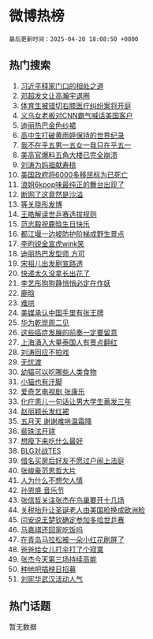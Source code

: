 # 微博热榜

`最后更新时间：2025-04-20 18:08:50 +0800`

## 热门搜索

1. [习近平释家门口的相处之道](https://m.weibo.cn/search?containerid=100103type%3D1%26t%3D10%26q%3D%23%E4%B9%A0%E8%BF%91%E5%B9%B3%E9%87%8A%E5%AE%B6%E9%97%A8%E5%8F%A3%E7%9A%84%E7%9B%B8%E5%A4%84%E4%B9%8B%E9%81%93%23&stream_entry_id=51&isnewpage=1&extparam=seat%3D1%26stream_entry_id%3D51%26pos%3D0%26cate%3D10103%26q%3D%2523%25E4%25B9%25A0%25E8%25BF%2591%25E5%25B9%25B3%25E9%2587%258A%25E5%25AE%25B6%25E9%2597%25A8%25E5%258F%25A3%25E7%259A%2584%25E7%259B%25B8%25E5%25A4%2584%25E4%25B9%258B%25E9%2581%2593%2523%26dgr%3D0%26c_type%3D51%26filter_type%3Drealtimehot%26display_time%3D1745143729%26pre_seqid%3D17451437292710331759388)
1. [邓超发文让高瀚宇退圈](https://m.weibo.cn/search?containerid=100103type%3D1%26t%3D10%26q%3D%23%E9%82%93%E8%B6%85%E5%8F%91%E6%96%87%E8%AE%A9%E9%AB%98%E7%80%9A%E5%AE%87%E9%80%80%E5%9C%88%23&stream_entry_id=31&isnewpage=1&extparam=seat%3D1%26c_type%3D31%26cate%3D5001%26lcate%3D5001%26stream_entry_id%3D31%26pos%3D0%26filter_type%3Drealtimehot%26band_rank%3D1%26q%3D%2523%25E9%2582%2593%25E8%25B6%2585%25E5%258F%2591%25E6%2596%2587%25E8%25AE%25A9%25E9%25AB%2598%25E7%2580%259A%25E5%25AE%2587%25E9%2580%2580%25E5%259C%2588%2523%26dgr%3D0%26flag%3D2%26realpos%3D1%26display_time%3D1745143729%26pre_seqid%3D17451437292710331759388)
1. [体育生被错切右膝医疗纠纷案将开庭](https://m.weibo.cn/search?containerid=100103type%3D1%26t%3D10%26q%3D%23%E4%BD%93%E8%82%B2%E7%94%9F%E8%A2%AB%E9%94%99%E5%88%87%E5%8F%B3%E8%86%9D%E5%8C%BB%E7%96%97%E7%BA%A0%E7%BA%B7%E6%A1%88%E5%B0%86%E5%BC%80%E5%BA%AD%23&stream_entry_id=31&isnewpage=1&extparam=seat%3D1%26c_type%3D31%26cate%3D5001%26lcate%3D5001%26stream_entry_id%3D31%26pos%3D1%26filter_type%3Drealtimehot%26band_rank%3D2%26q%3D%2523%25E4%25BD%2593%25E8%2582%25B2%25E7%2594%259F%25E8%25A2%25AB%25E9%2594%2599%25E5%2588%2587%25E5%258F%25B3%25E8%2586%259D%25E5%258C%25BB%25E7%2596%2597%25E7%25BA%25A0%25E7%25BA%25B7%25E6%25A1%2588%25E5%25B0%2586%25E5%25BC%2580%25E5%25BA%25AD%2523%26dgr%3D0%26flag%3D1%26realpos%3D2%26display_time%3D1745143729%26pre_seqid%3D17451437292710331759388)
1. [义乌女老板对CNN霸气喊话美国客户](https://m.weibo.cn/search?containerid=100103type%3D1%26t%3D10%26q%3D%23%E4%B9%89%E4%B9%8C%E5%A5%B3%E8%80%81%E6%9D%BF%E5%AF%B9CNN%E9%9C%B8%E6%B0%94%E5%96%8A%E8%AF%9D%E7%BE%8E%E5%9B%BD%E5%AE%A2%E6%88%B7%23&stream_entry_id=31&isnewpage=1&extparam=seat%3D1%26c_type%3D31%26cate%3D5001%26lcate%3D5001%26stream_entry_id%3D31%26pos%3D2%26filter_type%3Drealtimehot%26band_rank%3D3%26q%3D%2523%25E4%25B9%2589%25E4%25B9%258C%25E5%25A5%25B3%25E8%2580%2581%25E6%259D%25BF%25E5%25AF%25B9CNN%25E9%259C%25B8%25E6%25B0%2594%25E5%2596%258A%25E8%25AF%259D%25E7%25BE%258E%25E5%259B%25BD%25E5%25AE%25A2%25E6%2588%25B7%2523%26dgr%3D0%26flag%3D0%26realpos%3D3%26display_time%3D1745143729%26pre_seqid%3D17451437292710331759388)
1. [迪丽热巴金色纱裙](https://m.weibo.cn/search?containerid=100103type%3D1%26t%3D10%26q%3D%23%E8%BF%AA%E4%B8%BD%E7%83%AD%E5%B7%B4%E9%87%91%E8%89%B2%E7%BA%B1%E8%A3%99%23&stream_entry_id=31&isnewpage=1&extparam=seat%3D1%26c_type%3D31%26cate%3D5001%26lcate%3D5001%26stream_entry_id%3D31%26pos%3D3%26filter_type%3Drealtimehot%26band_rank%3D4%26q%3D%2523%25E8%25BF%25AA%25E4%25B8%25BD%25E7%2583%25AD%25E5%25B7%25B4%25E9%2587%2591%25E8%2589%25B2%25E7%25BA%25B1%25E8%25A3%2599%2523%26dgr%3D0%26flag%3D2%26realpos%3D4%26display_time%3D1745143729%26pre_seqid%3D17451437292710331759388)
1. [高中生打破黄雨婷保持的世界纪录](https://m.weibo.cn/search?containerid=100103type%3D1%26t%3D10%26q%3D%23%E9%AB%98%E4%B8%AD%E7%94%9F%E6%89%93%E7%A0%B4%E9%BB%84%E9%9B%A8%E5%A9%B7%E4%BF%9D%E6%8C%81%E7%9A%84%E4%B8%96%E7%95%8C%E7%BA%AA%E5%BD%95%23&stream_entry_id=31&isnewpage=1&extparam=seat%3D1%26c_type%3D31%26cate%3D5001%26lcate%3D5001%26stream_entry_id%3D31%26pos%3D4%26filter_type%3Drealtimehot%26band_rank%3D5%26q%3D%2523%25E9%25AB%2598%25E4%25B8%25AD%25E7%2594%259F%25E6%2589%2593%25E7%25A0%25B4%25E9%25BB%2584%25E9%259B%25A8%25E5%25A9%25B7%25E4%25BF%259D%25E6%258C%2581%25E7%259A%2584%25E4%25B8%2596%25E7%2595%258C%25E7%25BA%25AA%25E5%25BD%2595%2523%26dgr%3D0%26flag%3D1%26realpos%3D5%26display_time%3D1745143729%26pre_seqid%3D17451437292710331759388)
1. [我不在乎五男一五女一我只在乎五一](https://m.weibo.cn/search?containerid=100103type%3D1%26t%3D10%26q%3D%E6%88%91%E4%B8%8D%E5%9C%A8%E4%B9%8E%E4%BA%94%E7%94%B7%E4%B8%80%E4%BA%94%E5%A5%B3%E4%B8%80%E6%88%91%E5%8F%AA%E5%9C%A8%E4%B9%8E%E4%BA%94%E4%B8%80&stream_entry_id=31&isnewpage=1&extparam=seat%3D1%26c_type%3D31%26cate%3D5001%26lcate%3D5001%26stream_entry_id%3D31%26pos%3D5%26filter_type%3Drealtimehot%26band_rank%3D6%26q%3D%25E6%2588%2591%25E4%25B8%258D%25E5%259C%25A8%25E4%25B9%258E%25E4%25BA%2594%25E7%2594%25B7%25E4%25B8%2580%25E4%25BA%2594%25E5%25A5%25B3%25E4%25B8%2580%25E6%2588%2591%25E5%258F%25AA%25E5%259C%25A8%25E4%25B9%258E%25E4%25BA%2594%25E4%25B8%2580%26dgr%3D0%26flag%3D2%26realpos%3D6%26display_time%3D1745143729%26pre_seqid%3D17451437292710331759388)
1. [美高官爆料五角大楼已完全崩溃](https://m.weibo.cn/search?containerid=100103type%3D1%26t%3D10%26q%3D%23%E7%BE%8E%E9%AB%98%E5%AE%98%E7%88%86%E6%96%99%E4%BA%94%E8%A7%92%E5%A4%A7%E6%A5%BC%E5%B7%B2%E5%AE%8C%E5%85%A8%E5%B4%A9%E6%BA%83%23&stream_entry_id=31&isnewpage=1&extparam=seat%3D1%26c_type%3D31%26cate%3D5001%26lcate%3D5001%26stream_entry_id%3D31%26pos%3D6%26filter_type%3Drealtimehot%26band_rank%3D7%26q%3D%2523%25E7%25BE%258E%25E9%25AB%2598%25E5%25AE%2598%25E7%2588%2586%25E6%2596%2599%25E4%25BA%2594%25E8%25A7%2592%25E5%25A4%25A7%25E6%25A5%25BC%25E5%25B7%25B2%25E5%25AE%258C%25E5%2585%25A8%25E5%25B4%25A9%25E6%25BA%2583%2523%26dgr%3D0%26flag%3D0%26realpos%3D7%26display_time%3D1745143729%26pre_seqid%3D17451437292710331759388)
1. [刘涛为妈祖献寿桃](https://m.weibo.cn/search?containerid=100103type%3D1%26t%3D10%26q%3D%23%E5%88%98%E6%B6%9B%E4%B8%BA%E5%A6%88%E7%A5%96%E7%8C%AE%E5%AF%BF%E6%A1%83%23&stream_entry_id=31&isnewpage=1&extparam=seat%3D1%26c_type%3D31%26cate%3D5001%26lcate%3D5001%26stream_entry_id%3D31%26pos%3D7%26filter_type%3Drealtimehot%26band_rank%3D8%26q%3D%2523%25E5%2588%2598%25E6%25B6%259B%25E4%25B8%25BA%25E5%25A6%2588%25E7%25A5%2596%25E7%258C%25AE%25E5%25AF%25BF%25E6%25A1%2583%2523%26dgr%3D0%26flag%3D0%26realpos%3D8%26display_time%3D1745143729%26pre_seqid%3D17451437292710331759388)
1. [美国政府将6000多移民标为已死亡](https://m.weibo.cn/search?containerid=100103type%3D1%26t%3D10%26q%3D%23%E7%BE%8E%E5%9B%BD%E6%94%BF%E5%BA%9C%E5%B0%866000%E5%A4%9A%E7%A7%BB%E6%B0%91%E6%A0%87%E4%B8%BA%E5%B7%B2%E6%AD%BB%E4%BA%A1%23&stream_entry_id=31&isnewpage=1&extparam=seat%3D1%26c_type%3D31%26cate%3D5001%26lcate%3D5001%26stream_entry_id%3D31%26pos%3D8%26filter_type%3Drealtimehot%26band_rank%3D9%26q%3D%2523%25E7%25BE%258E%25E5%259B%25BD%25E6%2594%25BF%25E5%25BA%259C%25E5%25B0%25866000%25E5%25A4%259A%25E7%25A7%25BB%25E6%25B0%2591%25E6%25A0%2587%25E4%25B8%25BA%25E5%25B7%25B2%25E6%25AD%25BB%25E4%25BA%25A1%2523%26dgr%3D0%26flag%3D1%26realpos%3D9%26display_time%3D1745143729%26pre_seqid%3D17451437292710331759388)
1. [浪姐6kpop味最纯正的舞台出现了](https://m.weibo.cn/search?containerid=100103type%3D1%26t%3D10%26q%3D%E6%B5%AA%E5%A7%906kpop%E5%91%B3%E6%9C%80%E7%BA%AF%E6%AD%A3%E7%9A%84%E8%88%9E%E5%8F%B0%E5%87%BA%E7%8E%B0%E4%BA%86&stream_entry_id=31&isnewpage=1&extparam=seat%3D1%26c_type%3D31%26cate%3D5001%26lcate%3D5001%26stream_entry_id%3D31%26pos%3D9%26filter_type%3Drealtimehot%26band_rank%3D10%26q%3D%25E6%25B5%25AA%25E5%25A7%25906kpop%25E5%2591%25B3%25E6%259C%2580%25E7%25BA%25AF%25E6%25AD%25A3%25E7%259A%2584%25E8%2588%259E%25E5%258F%25B0%25E5%2587%25BA%25E7%258E%25B0%25E4%25BA%2586%26dgr%3D0%26flag%3D1%26realpos%3D10%26display_time%3D1745143729%26pre_seqid%3D17451437292710331759388)
1. [断网了这竟然是沙溢](https://m.weibo.cn/search?containerid=100103type%3D1%26t%3D10%26q%3D%E6%96%AD%E7%BD%91%E4%BA%86%E8%BF%99%E7%AB%9F%E7%84%B6%E6%98%AF%E6%B2%99%E6%BA%A2&stream_entry_id=31&isnewpage=1&extparam=seat%3D1%26c_type%3D31%26cate%3D5001%26lcate%3D5001%26stream_entry_id%3D31%26pos%3D10%26filter_type%3Drealtimehot%26band_rank%3D11%26q%3D%25E6%2596%25AD%25E7%25BD%2591%25E4%25BA%2586%25E8%25BF%2599%25E7%25AB%259F%25E7%2584%25B6%25E6%2598%25AF%25E6%25B2%2599%25E6%25BA%25A2%26dgr%3D0%26flag%3D1%26realpos%3D11%26display_time%3D1745143729%26pre_seqid%3D17451437292710331759388)
1. [等关晓彤发博](https://m.weibo.cn/search?containerid=100103type%3D1%26t%3D10%26q%3D%23%E7%AD%89%E5%85%B3%E6%99%93%E5%BD%A4%E5%8F%91%E5%8D%9A%23&stream_entry_id=31&isnewpage=1&extparam=seat%3D1%26c_type%3D31%26cate%3D5001%26lcate%3D5001%26stream_entry_id%3D31%26pos%3D11%26filter_type%3Drealtimehot%26band_rank%3D12%26q%3D%2523%25E7%25AD%2589%25E5%2585%25B3%25E6%2599%2593%25E5%25BD%25A4%25E5%258F%2591%25E5%258D%259A%2523%26dgr%3D0%26flag%3D2%26realpos%3D12%26display_time%3D1745143729%26pre_seqid%3D17451437292710331759388)
1. [王皓解读世乒赛选拔规则](https://m.weibo.cn/search?containerid=100103type%3D1%26t%3D10%26q%3D%23%E7%8E%8B%E7%9A%93%E8%A7%A3%E8%AF%BB%E4%B8%96%E4%B9%92%E8%B5%9B%E9%80%89%E6%8B%94%E8%A7%84%E5%88%99%23&stream_entry_id=31&isnewpage=1&extparam=seat%3D1%26c_type%3D31%26cate%3D5001%26lcate%3D5001%26stream_entry_id%3D31%26pos%3D12%26filter_type%3Drealtimehot%26band_rank%3D13%26q%3D%2523%25E7%258E%258B%25E7%259A%2593%25E8%25A7%25A3%25E8%25AF%25BB%25E4%25B8%2596%25E4%25B9%2592%25E8%25B5%259B%25E9%2580%2589%25E6%258B%2594%25E8%25A7%2584%25E5%2588%2599%2523%26dgr%3D0%26flag%3D1%26realpos%3D13%26display_time%3D1745143729%26pre_seqid%3D17451437292710331759388)
1. [范志毅祝鹿晗生日快乐](https://m.weibo.cn/search?containerid=100103type%3D1%26t%3D10%26q%3D%23%E8%8C%83%E5%BF%97%E6%AF%85%E7%A5%9D%E9%B9%BF%E6%99%97%E7%94%9F%E6%97%A5%E5%BF%AB%E4%B9%90%23&stream_entry_id=31&isnewpage=1&extparam=seat%3D1%26c_type%3D31%26cate%3D5001%26lcate%3D5001%26stream_entry_id%3D31%26pos%3D13%26filter_type%3Drealtimehot%26band_rank%3D14%26q%3D%2523%25E8%258C%2583%25E5%25BF%2597%25E6%25AF%2585%25E7%25A5%259D%25E9%25B9%25BF%25E6%2599%2597%25E7%2594%259F%25E6%2597%25A5%25E5%25BF%25AB%25E4%25B9%2590%2523%26dgr%3D0%26flag%3D1%26realpos%3D14%26display_time%3D1745143729%26pre_seqid%3D17451437292710331759388)
1. [都江堰一边坡防护阶梯成野生景点](https://m.weibo.cn/search?containerid=100103type%3D1%26t%3D10%26q%3D%23%E9%83%BD%E6%B1%9F%E5%A0%B0%E4%B8%80%E8%BE%B9%E5%9D%A1%E9%98%B2%E6%8A%A4%E9%98%B6%E6%A2%AF%E6%88%90%E9%87%8E%E7%94%9F%E6%99%AF%E7%82%B9%23&stream_entry_id=31&isnewpage=1&extparam=seat%3D1%26c_type%3D31%26cate%3D5001%26lcate%3D5001%26stream_entry_id%3D31%26pos%3D14%26filter_type%3Drealtimehot%26band_rank%3D15%26q%3D%2523%25E9%2583%25BD%25E6%25B1%259F%25E5%25A0%25B0%25E4%25B8%2580%25E8%25BE%25B9%25E5%259D%25A1%25E9%2598%25B2%25E6%258A%25A4%25E9%2598%25B6%25E6%25A2%25AF%25E6%2588%2590%25E9%2587%258E%25E7%2594%259F%25E6%2599%25AF%25E7%2582%25B9%2523%26dgr%3D0%26flag%3D1%26realpos%3D15%26display_time%3D1745143729%26pre_seqid%3D17451437292710331759388)
1. [李昀锐金宣虎wink笑](https://m.weibo.cn/search?containerid=100103type%3D1%26t%3D10%26q%3D%23%E6%9D%8E%E6%98%80%E9%94%90%E9%87%91%E5%AE%A3%E8%99%8Ewink%E7%AC%91%23&stream_entry_id=31&isnewpage=1&extparam=seat%3D1%26c_type%3D31%26cate%3D5001%26lcate%3D5001%26stream_entry_id%3D31%26pos%3D15%26filter_type%3Drealtimehot%26band_rank%3D16%26q%3D%2523%25E6%259D%258E%25E6%2598%2580%25E9%2594%2590%25E9%2587%2591%25E5%25AE%25A3%25E8%2599%258Ewink%25E7%25AC%2591%2523%26dgr%3D0%26flag%3D1%26realpos%3D16%26display_time%3D1745143729%26pre_seqid%3D17451437292710331759388)
1. [迪丽热巴发型师 方可](https://m.weibo.cn/search?containerid=100103type%3D1%26t%3D10%26q%3D%E8%BF%AA%E4%B8%BD%E7%83%AD%E5%B7%B4%E5%8F%91%E5%9E%8B%E5%B8%88+%E6%96%B9%E5%8F%AF&stream_entry_id=31&isnewpage=1&extparam=seat%3D1%26c_type%3D31%26cate%3D5001%26lcate%3D5001%26stream_entry_id%3D31%26pos%3D16%26filter_type%3Drealtimehot%26band_rank%3D17%26q%3D%25E8%25BF%25AA%25E4%25B8%25BD%25E7%2583%25AD%25E5%25B7%25B4%25E5%258F%2591%25E5%259E%258B%25E5%25B8%2588%2520%25E6%2596%25B9%25E5%258F%25AF%26dgr%3D0%26flag%3D1%26realpos%3D17%26display_time%3D1745143729%26pre_seqid%3D17451437292710331759388)
1. [宋祖儿出发剧宣路透](https://m.weibo.cn/search?containerid=100103type%3D1%26t%3D10%26q%3D%23%E5%AE%8B%E7%A5%96%E5%84%BF%E5%87%BA%E5%8F%91%E5%89%A7%E5%AE%A3%E8%B7%AF%E9%80%8F%23&stream_entry_id=31&isnewpage=1&extparam=seat%3D1%26c_type%3D31%26cate%3D5001%26lcate%3D5001%26stream_entry_id%3D31%26pos%3D17%26filter_type%3Drealtimehot%26band_rank%3D18%26q%3D%2523%25E5%25AE%258B%25E7%25A5%2596%25E5%2584%25BF%25E5%2587%25BA%25E5%258F%2591%25E5%2589%25A7%25E5%25AE%25A3%25E8%25B7%25AF%25E9%2580%258F%2523%26dgr%3D0%26flag%3D1%26realpos%3D18%26display_time%3D1745143729%26pre_seqid%3D17451437292710331759388)
1. [快递太久没拿长出花了](https://m.weibo.cn/search?containerid=100103type%3D1%26t%3D10%26q%3D%E5%BF%AB%E9%80%92%E5%A4%AA%E4%B9%85%E6%B2%A1%E6%8B%BF%E9%95%BF%E5%87%BA%E8%8A%B1%E4%BA%86&stream_entry_id=31&isnewpage=1&extparam=seat%3D1%26c_type%3D31%26cate%3D5001%26lcate%3D5001%26stream_entry_id%3D31%26pos%3D18%26filter_type%3Drealtimehot%26band_rank%3D19%26q%3D%25E5%25BF%25AB%25E9%2580%2592%25E5%25A4%25AA%25E4%25B9%2585%25E6%25B2%25A1%25E6%258B%25BF%25E9%2595%25BF%25E5%2587%25BA%25E8%258A%25B1%25E4%25BA%2586%26dgr%3D0%26flag%3D0%26realpos%3D19%26display_time%3D1745143729%26pre_seqid%3D17451437292710331759388)
1. [李艺彤狗狗静悄悄必定在作妖](https://m.weibo.cn/search?containerid=100103type%3D1%26t%3D10%26q%3D%E6%9D%8E%E8%89%BA%E5%BD%A4%E7%8B%97%E7%8B%97%E9%9D%99%E6%82%84%E6%82%84%E5%BF%85%E5%AE%9A%E5%9C%A8%E4%BD%9C%E5%A6%96&stream_entry_id=31&isnewpage=1&extparam=seat%3D1%26c_type%3D31%26cate%3D5001%26lcate%3D5001%26stream_entry_id%3D31%26pos%3D19%26filter_type%3Drealtimehot%26band_rank%3D20%26q%3D%25E6%259D%258E%25E8%2589%25BA%25E5%25BD%25A4%25E7%258B%2597%25E7%258B%2597%25E9%259D%2599%25E6%2582%2584%25E6%2582%2584%25E5%25BF%2585%25E5%25AE%259A%25E5%259C%25A8%25E4%25BD%259C%25E5%25A6%2596%26dgr%3D0%26flag%3D1%26realpos%3D20%26display_time%3D1745143729%26pre_seqid%3D17451437292710331759388)
1. [鹿晗](https://m.weibo.cn/search?containerid=100103type%3D1%26t%3D10%26q%3D%E9%B9%BF%E6%99%97&stream_entry_id=31&isnewpage=1&extparam=seat%3D1%26c_type%3D31%26cate%3D5001%26lcate%3D5001%26stream_entry_id%3D31%26pos%3D20%26filter_type%3Drealtimehot%26band_rank%3D21%26q%3D%25E9%25B9%25BF%25E6%2599%2597%26dgr%3D0%26flag%3D0%26realpos%3D21%26display_time%3D1745143729%26pre_seqid%3D17451437292710331759388)
1. [难哄](https://m.weibo.cn/search?containerid=100103type%3D1%26t%3D10%26q%3D%E9%9A%BE%E5%93%84&stream_entry_id=31&isnewpage=1&extparam=seat%3D1%26c_type%3D31%26cate%3D5001%26lcate%3D5001%26stream_entry_id%3D31%26pos%3D21%26filter_type%3Drealtimehot%26band_rank%3D22%26q%3D%25E9%259A%25BE%25E5%2593%2584%26dgr%3D0%26flag%3D0%26realpos%3D22%26display_time%3D1745143729%26pre_seqid%3D17451437292710331759388)
1. [美媒承认中国手里有张王牌](https://m.weibo.cn/search?containerid=100103type%3D1%26t%3D10%26q%3D%23%E7%BE%8E%E5%AA%92%E6%89%BF%E8%AE%A4%E4%B8%AD%E5%9B%BD%E6%89%8B%E9%87%8C%E6%9C%89%E5%BC%A0%E7%8E%8B%E7%89%8C%23&stream_entry_id=31&isnewpage=1&extparam=seat%3D1%26c_type%3D31%26cate%3D5001%26lcate%3D5001%26stream_entry_id%3D31%26pos%3D22%26filter_type%3Drealtimehot%26band_rank%3D23%26q%3D%2523%25E7%25BE%258E%25E5%25AA%2592%25E6%2589%25BF%25E8%25AE%25A4%25E4%25B8%25AD%25E5%259B%25BD%25E6%2589%258B%25E9%2587%258C%25E6%259C%2589%25E5%25BC%25A0%25E7%258E%258B%25E7%2589%258C%2523%26dgr%3D0%26flag%3D1%26realpos%3D23%26display_time%3D1745143729%26pre_seqid%3D17451437292710331759388)
1. [华为乾崑周二见](https://m.weibo.cn/search?containerid=100103type%3D1%26t%3D10%26q%3D%23%E5%8D%8E%E4%B8%BA%E4%B9%BE%E5%B4%91%E5%91%A8%E4%BA%8C%E8%A7%81%23&stream_entry_id=31&isnewpage=1&extparam=seat%3D1%26c_type%3D31%26cate%3D5001%26lcate%3D5001%26stream_entry_id%3D31%26pos%3D23%26filter_type%3Drealtimehot%26band_rank%3D24%26q%3D%2523%25E5%258D%258E%25E4%25B8%25BA%25E4%25B9%25BE%25E5%25B4%2591%25E5%2591%25A8%25E4%25BA%258C%25E8%25A7%2581%2523%26dgr%3D0%26flag%3D1%26realpos%3D24%26display_time%3D1745143729%26pre_seqid%3D17451437292710331759388)
1. [这些癌症发展的前奏一定要留意](https://m.weibo.cn/search?containerid=100103type%3D1%26t%3D10%26q%3D%23%E8%BF%99%E4%BA%9B%E7%99%8C%E7%97%87%E5%8F%91%E5%B1%95%E7%9A%84%E5%89%8D%E5%A5%8F%E4%B8%80%E5%AE%9A%E8%A6%81%E7%95%99%E6%84%8F%23&stream_entry_id=31&isnewpage=1&extparam=seat%3D1%26c_type%3D31%26cate%3D5001%26lcate%3D5001%26stream_entry_id%3D31%26pos%3D24%26filter_type%3Drealtimehot%26band_rank%3D25%26q%3D%2523%25E8%25BF%2599%25E4%25BA%259B%25E7%2599%258C%25E7%2597%2587%25E5%258F%2591%25E5%25B1%2595%25E7%259A%2584%25E5%2589%258D%25E5%25A5%258F%25E4%25B8%2580%25E5%25AE%259A%25E8%25A6%2581%25E7%2595%2599%25E6%2584%258F%2523%26dgr%3D0%26flag%3D0%26realpos%3D25%26display_time%3D1745143729%26pre_seqid%3D17451437292710331759388)
1. [上海涌入大量泰国人有景点翻红](https://m.weibo.cn/search?containerid=100103type%3D1%26t%3D10%26q%3D%23%E4%B8%8A%E6%B5%B7%E6%B6%8C%E5%85%A5%E5%A4%A7%E9%87%8F%E6%B3%B0%E5%9B%BD%E4%BA%BA%E6%9C%89%E6%99%AF%E7%82%B9%E7%BF%BB%E7%BA%A2%23&stream_entry_id=31&isnewpage=1&extparam=seat%3D1%26c_type%3D31%26cate%3D5001%26lcate%3D5001%26stream_entry_id%3D31%26pos%3D25%26filter_type%3Drealtimehot%26band_rank%3D26%26q%3D%2523%25E4%25B8%258A%25E6%25B5%25B7%25E6%25B6%258C%25E5%2585%25A5%25E5%25A4%25A7%25E9%2587%258F%25E6%25B3%25B0%25E5%259B%25BD%25E4%25BA%25BA%25E6%259C%2589%25E6%2599%25AF%25E7%2582%25B9%25E7%25BF%25BB%25E7%25BA%25A2%2523%26dgr%3D0%26flag%3D0%26realpos%3D26%26display_time%3D1745143729%26pre_seqid%3D17451437292710331759388)
1. [刘涛回应不拍戏](https://m.weibo.cn/search?containerid=100103type%3D1%26t%3D10%26q%3D%23%E5%88%98%E6%B6%9B%E5%9B%9E%E5%BA%94%E4%B8%8D%E6%8B%8D%E6%88%8F%23&stream_entry_id=31&isnewpage=1&extparam=seat%3D1%26c_type%3D31%26cate%3D5001%26lcate%3D5001%26stream_entry_id%3D31%26pos%3D26%26filter_type%3Drealtimehot%26band_rank%3D27%26q%3D%2523%25E5%2588%2598%25E6%25B6%259B%25E5%259B%259E%25E5%25BA%2594%25E4%25B8%258D%25E6%258B%258D%25E6%2588%258F%2523%26dgr%3D0%26flag%3D0%26realpos%3D27%26display_time%3D1745143729%26pre_seqid%3D17451437292710331759388)
1. [无忧渡](https://m.weibo.cn/search?containerid=100103type%3D1%26t%3D10%26q%3D%E6%97%A0%E5%BF%A7%E6%B8%A1&stream_entry_id=31&isnewpage=1&extparam=seat%3D1%26c_type%3D31%26cate%3D5001%26lcate%3D5001%26stream_entry_id%3D31%26pos%3D27%26filter_type%3Drealtimehot%26band_rank%3D28%26q%3D%25E6%2597%25A0%25E5%25BF%25A7%25E6%25B8%25A1%26dgr%3D0%26flag%3D1%26realpos%3D28%26display_time%3D1745143729%26pre_seqid%3D17451437292710331759388)
1. [幼猫可以吃哪些人类食物](https://m.weibo.cn/search?containerid=100103type%3D1%26t%3D10%26q%3D%E5%B9%BC%E7%8C%AB%E5%8F%AF%E4%BB%A5%E5%90%83%E5%93%AA%E4%BA%9B%E4%BA%BA%E7%B1%BB%E9%A3%9F%E7%89%A9&stream_entry_id=31&isnewpage=1&extparam=seat%3D1%26c_type%3D31%26cate%3D5001%26filter_type%3Drealtimehot%26lcate%3D5001%26stream_entry_id%3D31%26pos%3D28%26q%3D%25E5%25B9%25BC%25E7%258C%25AB%25E5%258F%25AF%25E4%25BB%25A5%25E5%2590%2583%25E5%2593%25AA%25E4%25BA%259B%25E4%25BA%25BA%25E7%25B1%25BB%25E9%25A3%259F%25E7%2589%25A9%26band_rank%3D29%26is_ai_ask%3D1%26dgr%3D0%26flag%3D1%26realpos%3D29%26display_time%3D1745143729%26pre_seqid%3D17451437292710331759388)
1. [小猫也有汗脚](https://m.weibo.cn/search?containerid=100103type%3D1%26t%3D10%26q%3D%E5%B0%8F%E7%8C%AB%E4%B9%9F%E6%9C%89%E6%B1%97%E8%84%9A&stream_entry_id=31&isnewpage=1&extparam=seat%3D1%26c_type%3D31%26cate%3D5001%26lcate%3D5001%26stream_entry_id%3D31%26pos%3D29%26filter_type%3Drealtimehot%26band_rank%3D30%26q%3D%25E5%25B0%258F%25E7%258C%25AB%25E4%25B9%259F%25E6%259C%2589%25E6%25B1%2597%25E8%2584%259A%26dgr%3D0%26flag%3D1%26realpos%3D30%26display_time%3D1745143729%26pre_seqid%3D17451437292710331759388)
1. [爱奇艺电视剧 张康乐](https://m.weibo.cn/search?containerid=100103type%3D1%26t%3D10%26q%3D%E7%88%B1%E5%A5%87%E8%89%BA%E7%94%B5%E8%A7%86%E5%89%A7+%E5%BC%A0%E5%BA%B7%E4%B9%90&stream_entry_id=31&isnewpage=1&extparam=seat%3D1%26c_type%3D31%26cate%3D5001%26lcate%3D5001%26stream_entry_id%3D31%26pos%3D30%26filter_type%3Drealtimehot%26band_rank%3D31%26q%3D%25E7%2588%25B1%25E5%25A5%2587%25E8%2589%25BA%25E7%2594%25B5%25E8%25A7%2586%25E5%2589%25A7%2520%25E5%25BC%25A0%25E5%25BA%25B7%25E4%25B9%2590%26dgr%3D0%26flag%3D1%26realpos%3D31%26display_time%3D1745143729%26pre_seqid%3D17451437292710331759388)
1. [化疗患儿一句话让男大学生蓄发三年](https://m.weibo.cn/search?containerid=100103type%3D1%26t%3D10%26q%3D%23%E5%8C%96%E7%96%97%E6%82%A3%E5%84%BF%E4%B8%80%E5%8F%A5%E8%AF%9D%E8%AE%A9%E7%94%B7%E5%A4%A7%E5%AD%A6%E7%94%9F%E8%93%84%E5%8F%91%E4%B8%89%E5%B9%B4%23&stream_entry_id=31&isnewpage=1&extparam=seat%3D1%26c_type%3D31%26cate%3D5001%26lcate%3D5001%26stream_entry_id%3D31%26pos%3D31%26filter_type%3Drealtimehot%26band_rank%3D32%26q%3D%2523%25E5%258C%2596%25E7%2596%2597%25E6%2582%25A3%25E5%2584%25BF%25E4%25B8%2580%25E5%258F%25A5%25E8%25AF%259D%25E8%25AE%25A9%25E7%2594%25B7%25E5%25A4%25A7%25E5%25AD%25A6%25E7%2594%259F%25E8%2593%2584%25E5%258F%2591%25E4%25B8%2589%25E5%25B9%25B4%2523%26dgr%3D0%26flag%3D32768%26realpos%3D32%26display_time%3D1745143729%26pre_seqid%3D17451437292710331759388)
1. [赵丽颖长发红裙](https://m.weibo.cn/search?containerid=100103type%3D1%26t%3D10%26q%3D%23%E8%B5%B5%E4%B8%BD%E9%A2%96%E9%95%BF%E5%8F%91%E7%BA%A2%E8%A3%99%23&stream_entry_id=31&isnewpage=1&extparam=seat%3D1%26c_type%3D31%26cate%3D5001%26lcate%3D5001%26stream_entry_id%3D31%26pos%3D32%26filter_type%3Drealtimehot%26band_rank%3D33%26q%3D%2523%25E8%25B5%25B5%25E4%25B8%25BD%25E9%25A2%2596%25E9%2595%25BF%25E5%258F%2591%25E7%25BA%25A2%25E8%25A3%2599%2523%26dgr%3D0%26flag%3D1%26realpos%3D33%26display_time%3D1745143729%26pre_seqid%3D17451437292710331759388)
1. [五月天 谢谢难哄温霜降](https://m.weibo.cn/search?containerid=100103type%3D1%26t%3D10%26q%3D%E4%BA%94%E6%9C%88%E5%A4%A9+%E8%B0%A2%E8%B0%A2%E9%9A%BE%E5%93%84%E6%B8%A9%E9%9C%9C%E9%99%8D&stream_entry_id=31&isnewpage=1&extparam=seat%3D1%26c_type%3D31%26cate%3D5001%26lcate%3D5001%26stream_entry_id%3D31%26pos%3D33%26filter_type%3Drealtimehot%26band_rank%3D34%26q%3D%25E4%25BA%2594%25E6%259C%2588%25E5%25A4%25A9%2520%25E8%25B0%25A2%25E8%25B0%25A2%25E9%259A%25BE%25E5%2593%2584%25E6%25B8%25A9%25E9%259C%259C%25E9%2599%258D%26dgr%3D0%26flag%3D1%26realpos%3D34%26display_time%3D1745143729%26pre_seqid%3D17451437292710331759388)
1. [裴珠泫开球](https://m.weibo.cn/search?containerid=100103type%3D1%26t%3D10%26q%3D%23%E8%A3%B4%E7%8F%A0%E6%B3%AB%E5%BC%80%E7%90%83%23&stream_entry_id=31&isnewpage=1&extparam=seat%3D1%26c_type%3D31%26cate%3D5001%26lcate%3D5001%26stream_entry_id%3D31%26pos%3D34%26filter_type%3Drealtimehot%26band_rank%3D35%26q%3D%2523%25E8%25A3%25B4%25E7%258F%25A0%25E6%25B3%25AB%25E5%25BC%2580%25E7%2590%2583%2523%26dgr%3D0%26flag%3D0%26realpos%3D35%26display_time%3D1745143729%26pre_seqid%3D17451437292710331759388)
1. [想瘦下来吃什么最好](https://m.weibo.cn/search?containerid=100103type%3D1%26t%3D10%26q%3D%E6%83%B3%E7%98%A6%E4%B8%8B%E6%9D%A5%E5%90%83%E4%BB%80%E4%B9%88%E6%9C%80%E5%A5%BD&stream_entry_id=31&isnewpage=1&extparam=seat%3D1%26c_type%3D31%26cate%3D5001%26filter_type%3Drealtimehot%26lcate%3D5001%26stream_entry_id%3D31%26pos%3D35%26q%3D%25E6%2583%25B3%25E7%2598%25A6%25E4%25B8%258B%25E6%259D%25A5%25E5%2590%2583%25E4%25BB%2580%25E4%25B9%2588%25E6%259C%2580%25E5%25A5%25BD%26band_rank%3D36%26is_ai_ask%3D1%26dgr%3D0%26flag%3D1%26realpos%3D36%26display_time%3D1745143729%26pre_seqid%3D17451437292710331759388)
1. [BLG对战TES](https://m.weibo.cn/search?containerid=100103type%3D1%26t%3D10%26q%3DBLG%E5%AF%B9%E6%88%98TES&stream_entry_id=31&isnewpage=1&extparam=seat%3D1%26c_type%3D31%26cate%3D5001%26lcate%3D5001%26stream_entry_id%3D31%26pos%3D36%26filter_type%3Drealtimehot%26band_rank%3D37%26q%3DBLG%25E5%25AF%25B9%25E6%2588%2598TES%26dgr%3D0%26flag%3D1%26realpos%3D37%26display_time%3D1745143729%26pre_seqid%3D17451437292710331759388)
1. [借名买房后好友不愿过户闹上法庭](https://m.weibo.cn/search?containerid=100103type%3D1%26t%3D10%26q%3D%23%E5%80%9F%E5%90%8D%E4%B9%B0%E6%88%BF%E5%90%8E%E5%A5%BD%E5%8F%8B%E4%B8%8D%E6%84%BF%E8%BF%87%E6%88%B7%E9%97%B9%E4%B8%8A%E6%B3%95%E5%BA%AD%23&stream_entry_id=31&isnewpage=1&extparam=seat%3D1%26c_type%3D31%26cate%3D5001%26lcate%3D5001%26stream_entry_id%3D31%26pos%3D37%26filter_type%3Drealtimehot%26band_rank%3D38%26q%3D%2523%25E5%2580%259F%25E5%2590%258D%25E4%25B9%25B0%25E6%2588%25BF%25E5%2590%258E%25E5%25A5%25BD%25E5%258F%258B%25E4%25B8%258D%25E6%2584%25BF%25E8%25BF%2587%25E6%2588%25B7%25E9%2597%25B9%25E4%25B8%258A%25E6%25B3%2595%25E5%25BA%25AD%2523%26dgr%3D0%26flag%3D1%26realpos%3D38%26display_time%3D1745143729%26pre_seqid%3D17451437292710331759388)
1. [张峻豪范思哲大片](https://m.weibo.cn/search?containerid=100103type%3D1%26t%3D10%26q%3D%E5%BC%A0%E5%B3%BB%E8%B1%AA%E8%8C%83%E6%80%9D%E5%93%B2%E5%A4%A7%E7%89%87&stream_entry_id=31&isnewpage=1&extparam=seat%3D1%26c_type%3D31%26cate%3D5001%26lcate%3D5001%26stream_entry_id%3D31%26pos%3D38%26filter_type%3Drealtimehot%26band_rank%3D39%26q%3D%25E5%25BC%25A0%25E5%25B3%25BB%25E8%25B1%25AA%25E8%258C%2583%25E6%2580%259D%25E5%2593%25B2%25E5%25A4%25A7%25E7%2589%2587%26dgr%3D0%26flag%3D1%26realpos%3D39%26display_time%3D1745143729%26pre_seqid%3D17451437292710331759388)
1. [人为什么不想欠人情](https://m.weibo.cn/search?containerid=100103type%3D1%26t%3D10%26q%3D%E4%BA%BA%E4%B8%BA%E4%BB%80%E4%B9%88%E4%B8%8D%E6%83%B3%E6%AC%A0%E4%BA%BA%E6%83%85&stream_entry_id=31&isnewpage=1&extparam=seat%3D1%26c_type%3D31%26cate%3D5001%26lcate%3D5001%26stream_entry_id%3D31%26pos%3D39%26filter_type%3Drealtimehot%26band_rank%3D40%26q%3D%25E4%25BA%25BA%25E4%25B8%25BA%25E4%25BB%2580%25E4%25B9%2588%25E4%25B8%258D%25E6%2583%25B3%25E6%25AC%25A0%25E4%25BA%25BA%25E6%2583%2585%26dgr%3D0%26flag%3D1%26realpos%3D40%26display_time%3D1745143729%26pre_seqid%3D17451437292710331759388)
1. [孙恩盛 音乐节](https://m.weibo.cn/search?containerid=100103type%3D1%26t%3D10%26q%3D%E5%AD%99%E6%81%A9%E7%9B%9B+%E9%9F%B3%E4%B9%90%E8%8A%82&stream_entry_id=31&isnewpage=1&extparam=seat%3D1%26c_type%3D31%26cate%3D5001%26lcate%3D5001%26stream_entry_id%3D31%26pos%3D40%26filter_type%3Drealtimehot%26band_rank%3D41%26q%3D%25E5%25AD%2599%25E6%2581%25A9%25E7%259B%259B%2520%25E9%259F%25B3%25E4%25B9%2590%25E8%258A%2582%26dgr%3D0%26flag%3D1%26realpos%3D41%26display_time%3D1745143729%26pre_seqid%3D17451437292710331759388)
1. [张信哲关注张杰在鸟巢要开十几场](https://m.weibo.cn/search?containerid=100103type%3D1%26t%3D10%26q%3D%E5%BC%A0%E4%BF%A1%E5%93%B2%E5%85%B3%E6%B3%A8%E5%BC%A0%E6%9D%B0%E5%9C%A8%E9%B8%9F%E5%B7%A2%E8%A6%81%E5%BC%80%E5%8D%81%E5%87%A0%E5%9C%BA&stream_entry_id=31&isnewpage=1&extparam=seat%3D1%26c_type%3D31%26cate%3D5001%26lcate%3D5001%26stream_entry_id%3D31%26pos%3D41%26filter_type%3Drealtimehot%26band_rank%3D42%26q%3D%25E5%25BC%25A0%25E4%25BF%25A1%25E5%2593%25B2%25E5%2585%25B3%25E6%25B3%25A8%25E5%25BC%25A0%25E6%259D%25B0%25E5%259C%25A8%25E9%25B8%259F%25E5%25B7%25A2%25E8%25A6%2581%25E5%25BC%2580%25E5%258D%2581%25E5%2587%25A0%25E5%259C%25BA%26dgr%3D0%26flag%3D1%26realpos%3D42%26display_time%3D1745143729%26pre_seqid%3D17451437292710331759388)
1. [关税抬升让圣诞老人由美国脸换成欧洲脸](https://m.weibo.cn/search?containerid=100103type%3D1%26t%3D10%26q%3D%23%E5%85%B3%E7%A8%8E%E6%8A%AC%E5%8D%87%E8%AE%A9%E5%9C%A3%E8%AF%9E%E8%80%81%E4%BA%BA%E7%94%B1%E7%BE%8E%E5%9B%BD%E8%84%B8%E6%8D%A2%E6%88%90%E6%AC%A7%E6%B4%B2%E8%84%B8%23&stream_entry_id=31&isnewpage=1&extparam=seat%3D1%26c_type%3D31%26cate%3D5001%26lcate%3D5001%26stream_entry_id%3D31%26pos%3D42%26filter_type%3Drealtimehot%26band_rank%3D43%26q%3D%2523%25E5%2585%25B3%25E7%25A8%258E%25E6%258A%25AC%25E5%258D%2587%25E8%25AE%25A9%25E5%259C%25A3%25E8%25AF%259E%25E8%2580%2581%25E4%25BA%25BA%25E7%2594%25B1%25E7%25BE%258E%25E5%259B%25BD%25E8%2584%25B8%25E6%258D%25A2%25E6%2588%2590%25E6%25AC%25A7%25E6%25B4%25B2%25E8%2584%25B8%2523%26dgr%3D0%26flag%3D1%26realpos%3D43%26display_time%3D1745143729%26pre_seqid%3D17451437292710331759388)
1. [闫安说王楚钦确定参加多哈世乒赛](https://m.weibo.cn/search?containerid=100103type%3D1%26t%3D10%26q%3D%23%E9%97%AB%E5%AE%89%E8%AF%B4%E7%8E%8B%E6%A5%9A%E9%92%A6%E7%A1%AE%E5%AE%9A%E5%8F%82%E5%8A%A0%E5%A4%9A%E5%93%88%E4%B8%96%E4%B9%92%E8%B5%9B%23&stream_entry_id=31&isnewpage=1&extparam=seat%3D1%26c_type%3D31%26cate%3D5001%26lcate%3D5001%26stream_entry_id%3D31%26pos%3D43%26filter_type%3Drealtimehot%26band_rank%3D44%26q%3D%2523%25E9%2597%25AB%25E5%25AE%2589%25E8%25AF%25B4%25E7%258E%258B%25E6%25A5%259A%25E9%2592%25A6%25E7%25A1%25AE%25E5%25AE%259A%25E5%258F%2582%25E5%258A%25A0%25E5%25A4%259A%25E5%2593%2588%25E4%25B8%2596%25E4%25B9%2592%25E8%25B5%259B%2523%26dgr%3D0%26flag%3D0%26realpos%3D44%26display_time%3D1745143729%26pre_seqid%3D17451437292710331759388)
1. [马嘉祺还回家吃饭吗](https://m.weibo.cn/search?containerid=100103type%3D1%26t%3D10%26q%3D%E9%A9%AC%E5%98%89%E7%A5%BA%E8%BF%98%E5%9B%9E%E5%AE%B6%E5%90%83%E9%A5%AD%E5%90%97&stream_entry_id=31&isnewpage=1&extparam=seat%3D1%26c_type%3D31%26cate%3D5001%26lcate%3D5001%26stream_entry_id%3D31%26pos%3D44%26filter_type%3Drealtimehot%26band_rank%3D45%26q%3D%25E9%25A9%25AC%25E5%2598%2589%25E7%25A5%25BA%25E8%25BF%2598%25E5%259B%259E%25E5%25AE%25B6%25E5%2590%2583%25E9%25A5%25AD%25E5%2590%2597%26dgr%3D0%26flag%3D1%26realpos%3D45%26display_time%3D1745143729%26pre_seqid%3D17451437292710331759388)
1. [在青岛马拉松被一朵小红花刷屏了](https://m.weibo.cn/search?containerid=100103type%3D1%26t%3D10%26q%3D%23%E5%9C%A8%E9%9D%92%E5%B2%9B%E9%A9%AC%E6%8B%89%E6%9D%BE%E8%A2%AB%E4%B8%80%E6%9C%B5%E5%B0%8F%E7%BA%A2%E8%8A%B1%E5%88%B7%E5%B1%8F%E4%BA%86%23&stream_entry_id=31&isnewpage=1&extparam=seat%3D1%26c_type%3D31%26cate%3D5001%26lcate%3D5001%26stream_entry_id%3D31%26pos%3D45%26filter_type%3Drealtimehot%26band_rank%3D46%26q%3D%2523%25E5%259C%25A8%25E9%259D%2592%25E5%25B2%259B%25E9%25A9%25AC%25E6%258B%2589%25E6%259D%25BE%25E8%25A2%25AB%25E4%25B8%2580%25E6%259C%25B5%25E5%25B0%258F%25E7%25BA%25A2%25E8%258A%25B1%25E5%2588%25B7%25E5%25B1%258F%25E4%25BA%2586%2523%26dgr%3D0%26flag%3D1%26realpos%3D46%26display_time%3D1745143729%26pre_seqid%3D17451437292710331759388)
1. [爸爸给女儿打伞打了个寂寞](https://m.weibo.cn/search?containerid=100103type%3D1%26t%3D10%26q%3D%23%E7%88%B8%E7%88%B8%E7%BB%99%E5%A5%B3%E5%84%BF%E6%89%93%E4%BC%9E%E6%89%93%E4%BA%86%E4%B8%AA%E5%AF%82%E5%AF%9E%23&stream_entry_id=31&isnewpage=1&extparam=seat%3D1%26c_type%3D31%26cate%3D5001%26lcate%3D5001%26stream_entry_id%3D31%26pos%3D46%26filter_type%3Drealtimehot%26band_rank%3D47%26q%3D%2523%25E7%2588%25B8%25E7%2588%25B8%25E7%25BB%2599%25E5%25A5%25B3%25E5%2584%25BF%25E6%2589%2593%25E4%25BC%259E%25E6%2589%2593%25E4%25BA%2586%25E4%25B8%25AA%25E5%25AF%2582%25E5%25AF%259E%2523%26dgr%3D0%26flag%3D1%26realpos%3D47%26display_time%3D1745143729%26pre_seqid%3D17451437292710331759388)
1. [张杰今天第三场持续高能](https://m.weibo.cn/search?containerid=100103type%3D1%26t%3D10%26q%3D%23%E5%BC%A0%E6%9D%B0%E4%BB%8A%E5%A4%A9%E7%AC%AC%E4%B8%89%E5%9C%BA%E6%8C%81%E7%BB%AD%E9%AB%98%E8%83%BD%23&stream_entry_id=31&isnewpage=1&extparam=seat%3D1%26c_type%3D31%26cate%3D5001%26lcate%3D5001%26stream_entry_id%3D31%26pos%3D47%26filter_type%3Drealtimehot%26band_rank%3D48%26q%3D%2523%25E5%25BC%25A0%25E6%259D%25B0%25E4%25BB%258A%25E5%25A4%25A9%25E7%25AC%25AC%25E4%25B8%2589%25E5%259C%25BA%25E6%258C%2581%25E7%25BB%25AD%25E9%25AB%2598%25E8%2583%25BD%2523%26dgr%3D0%26flag%3D1%26realpos%3D48%26display_time%3D1745143729%26pre_seqid%3D17451437292710331759388)
1. [种地吧插秧日招募](https://m.weibo.cn/search?containerid=100103type%3D1%26t%3D10%26q%3D%23%E7%A7%8D%E5%9C%B0%E5%90%A7%E6%8F%92%E7%A7%A7%E6%97%A5%E6%8B%9B%E5%8B%9F%23&stream_entry_id=31&isnewpage=1&extparam=seat%3D1%26c_type%3D31%26cate%3D5001%26lcate%3D5001%26stream_entry_id%3D31%26pos%3D48%26filter_type%3Drealtimehot%26band_rank%3D49%26q%3D%2523%25E7%25A7%258D%25E5%259C%25B0%25E5%2590%25A7%25E6%258F%2592%25E7%25A7%25A7%25E6%2597%25A5%25E6%258B%259B%25E5%258B%259F%2523%26dgr%3D0%26flag%3D1%26realpos%3D49%26display_time%3D1745143729%26pre_seqid%3D17451437292710331759388)
1. [刘宪华武汉活动人气](https://m.weibo.cn/search?containerid=100103type%3D1%26t%3D10%26q%3D%E5%88%98%E5%AE%AA%E5%8D%8E%E6%AD%A6%E6%B1%89%E6%B4%BB%E5%8A%A8%E4%BA%BA%E6%B0%94&stream_entry_id=31&isnewpage=1&extparam=seat%3D1%26c_type%3D31%26cate%3D5001%26lcate%3D5001%26stream_entry_id%3D31%26pos%3D49%26filter_type%3Drealtimehot%26band_rank%3D50%26q%3D%25E5%2588%2598%25E5%25AE%25AA%25E5%258D%258E%25E6%25AD%25A6%25E6%25B1%2589%25E6%25B4%25BB%25E5%258A%25A8%25E4%25BA%25BA%25E6%25B0%2594%26dgr%3D0%26flag%3D1%26realpos%3D50%26display_time%3D1745143729%26pre_seqid%3D17451437292710331759388)

## 热门话题

暂无数据

